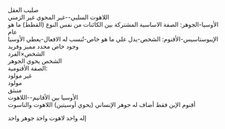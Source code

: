 
صليب العقل  
اللاهوت السلبي--غير المحوي غير الزمني  
الأوسيا-الجوهر: الصفة الاساسية المشتركة بين الكائنات من نفس النوع (القطط) ما هو عام  
الإيبوستاسيس-الأقنوم: الشخص-يدل علي ما هو خاص-تُنسب له الافعال-يعطي الأوسيا وجود خاص محدد مميز وفريد  
الشخص×الفرد  
الشخص يحوي الجوهر  
الصفة الأقنومية:  
غير مولود  
مولود  
منبثق  
الأوسيا بين الأقانيم--اللاهوت  
أقنوم الإبن فقط أضاف له جوهر الإنساني (يحوي أوسيتين) اللاهوت والناسوت  
  
إله واحد لاهوت واحد جوهر واحد